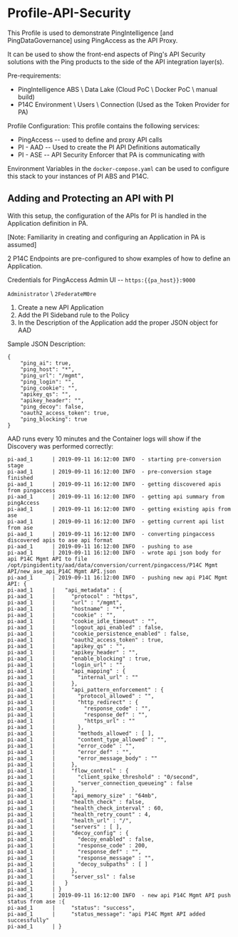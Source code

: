 # Profile-API-Security
This Profile is used to demonstrate PingIntelligence [and PingDataGovernance] using PingAccess as the API Proxy.

It can be used to show the front-end aspects of Ping's API Security solutions with the Ping products to the side of the API integration layer(s).

Pre-requirements:
* PingIntelligence ABS \ Data Lake (Cloud PoC \ Docker PoC \ manual build)
* P14C Environment \ Users \ Connection (Used as the Token Provider for PA)

Profile Configuration:
This profile contains the following services:

* PingAccess -- used to define and proxy API calls
* PI - AAD -- Used to create the PI API Definitions automatically
* PI - ASE -- API Security Enforcer that PA is communicating with

Environment Variables in the `docker-compose.yaml` can be used to configure this stack to your instances of PI ABS and P14C.

## Adding and Protecting an API with PI
With this setup, the configuration of the APIs for PI is handled in the Application definition in PA.

[Note: Familiarity in creating and configuring an Application in PA is assumed]

2 P14C Endpoints are pre-configured to show examples of how to define an Application.

Credentials for PingAccess Admin UI -- `https:{{pa_host}}:9000`

`Administrator` \ `2FederateM0re`

1) Create a new API Application 
2) Add the PI Sideband rule to the Policy
3) In the Description of the Application add the proper JSON object for AAD

Sample JSON Description:

```
{
    "ping_ai": true,
    "ping_host": "*",
    "ping_url": "/mgmt",
    "ping_login": "",
    "ping_cookie": "",
    "apikey_qs": "",
    "apikey_header": "",
    "ping_decoy": false,
    "oauth2_access_token": true,
    "ping_blocking": true
}
```

AAD runs every 10 minutes and the Container logs will show if the Discovery was performed correctly:

```
pi-aad_1      | 2019-09-11 16:12:00 INFO  - starting pre-conversion stage
pi-aad_1      | 2019-09-11 16:12:00 INFO  - pre-conversion stage finished
pi-aad_1      | 2019-09-11 16:12:00 INFO  - getting discovered apis from pingaccess
pi-aad_1      | 2019-09-11 16:12:00 INFO  - getting api summary from pingAccess
pi-aad_1      | 2019-09-11 16:12:00 INFO  - getting existing apis from ase
pi-aad_1      | 2019-09-11 16:12:00 INFO  - getting current api list from ase
pi-aad_1      | 2019-09-11 16:12:00 INFO  - converting pingaccess discovered apis to ase api format
pi-aad_1      | 2019-09-11 16:12:00 INFO  - pushing to ase
pi-aad_1      | 2019-09-11 16:12:00 INFO  - wrote api json body for api P14C Mgmt API to file /opt/pingidentity/aad/data/conversion/current/pingaccess/P14C Mgmt API/new_ase_api_P14C Mgmt API.json
pi-aad_1      | 2019-09-11 16:12:00 INFO  - pushing new api P14C Mgmt API: {
pi-aad_1      |   "api_metadata" : {
pi-aad_1      |     "protocol" : "https",
pi-aad_1      |     "url" : "/mgmt",
pi-aad_1      |     "hostname" : "*",
pi-aad_1      |     "cookie" : "",
pi-aad_1      |     "cookie_idle_timeout" : "",
pi-aad_1      |     "logout_api_enabled" : false,
pi-aad_1      |     "cookie_persistence_enabled" : false,
pi-aad_1      |     "oauth2_access_token" : true,
pi-aad_1      |     "apikey_qs" : "",
pi-aad_1      |     "apikey_header" : "",
pi-aad_1      |     "enable_blocking" : true,
pi-aad_1      |     "login_url" : "",
pi-aad_1      |     "api_mapping" : {
pi-aad_1      |       "internal_url" : ""
pi-aad_1      |     },
pi-aad_1      |     "api_pattern_enforcement" : {
pi-aad_1      |       "protocol_allowed" : "",
pi-aad_1      |       "http_redirect" : {
pi-aad_1      |         "response_code" : "",
pi-aad_1      |         "response_def" : "",
pi-aad_1      |         "https_url" : ""
pi-aad_1      |       },
pi-aad_1      |       "methods_allowed" : [ ],
pi-aad_1      |       "content_type_allowed" : "",
pi-aad_1      |       "error_code" : "",
pi-aad_1      |       "error_def" : "",
pi-aad_1      |       "error_message_body" : ""
pi-aad_1      |     },
pi-aad_1      |     "flow_control" : {
pi-aad_1      |       "client_spike_threshold" : "0/second",
pi-aad_1      |       "server_connection_queueing" : false
pi-aad_1      |     },
pi-aad_1      |     "api_memory_size" : "64mb",
pi-aad_1      |     "health_check" : false,
pi-aad_1      |     "health_check_interval" : 60,
pi-aad_1      |     "health_retry_count" : 4,
pi-aad_1      |     "health_url" : "/",
pi-aad_1      |     "servers" : [ ],
pi-aad_1      |     "decoy_config" : {
pi-aad_1      |       "decoy_enabled" : false,
pi-aad_1      |       "response_code" : 200,
pi-aad_1      |       "response_def" : "",
pi-aad_1      |       "response_message" : "",
pi-aad_1      |       "decoy_subpaths" : [ ]
pi-aad_1      |     },
pi-aad_1      |     "server_ssl" : false
pi-aad_1      |   }
pi-aad_1      | }
pi-aad_1      | 2019-09-11 16:12:00 INFO  - new api P14C Mgmt API push status from ase :{
pi-aad_1      |     "status": "success",
pi-aad_1      |     "status_message": "api P14C Mgmt API added successfully"
pi-aad_1      | }
```


